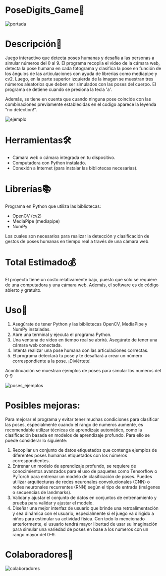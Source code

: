 # PoseDigits_Game🔢

![portada](https://github.com/PinMafer13/PoseDigits-Game/assets/110617942/1aadaba0-d6e5-4f78-9cc1-d101aefdcecf)

# Descripción📜
Juego interactivo que detecta poses humanas y desafía a las personas a simular números del 0 al 9. 
El programa recopila el video de la cámara web, detecta la pose humana en cada fotograma y clasifica la pose en función de los ángulos de las articulaciones con ayuda de librerias como mediapipe y cv2. Luego, en la parte superior izquierda de la imagen se muestran tres números aleatorios que deben ser simulados con las poses del cuerpo. El programa se detiene cuando se presiona la tecla 'a'.

Además, se tiene en cuenta que cuando ninguna pose coincide con las combinaciones previamente establecidas en el codigo aparece la leyenda "no detection!".

![ejemplo](https://github.com/PinMafer13/PoseDigits-Game/assets/110617942/e47e3175-3760-4e24-8386-b577d68925d3)

# Herramientas🛠️
* Cámara web o cámara integrada en tu dispositivo.
* Computadora con Python instalado.
* Conexión a Internet (para instalar las bibliotecas necesarias).

# Librerías📚
Programa en Python que utiliza las bibliotecas:
* OpenCV (cv2)
* MediaPipe (mediapipe)
* NumPy

Los cuales son necesarios para realizar la detección y clasificación de gestos de poses humanas en tiempo real a través de una cámara web.

# Total Estimado💰
El proyecto tiene un costo relativamente bajo, puesto que solo se requiere de una computadora y una cámara web. Además, el software es de código abierto y gratuito.

# Uso🚀
1. Asegúrate de tener Python y las bibliotecas OpenCV, MediaPipe y NumPy instaladas.
2. Abre una terminal y ejecuta el programa Python.
3. Una ventana de video en tiempo real se abrirá. Asegúrate de tener una cámara web conectada.
4. Intenta realizar una pose humana con las articulaciones correctas.
5. El programa detectará tu pose y te desafiará a crear un número correspondiente a la pose. ¡Diviértete!

Acontinuación se muestran ejemplos de poses para simular los numeros del 0-9


![poses_ejemplos](https://github.com/PinMafer13/PoseDigits-Game/assets/110617942/a562b8a3-708c-466f-80dd-861d6b5204e7)

# Posibles mejoras:
Para mejorar el programa y evitar tener muchas condiciones para clasificar las poses, especialmente cuando el rango de numeros aumente, es recomendable utilizar técnicas de aprendizaje automático, como la clasificación basada en modelos de aprendizaje profundo. Para ello se puede considerar lo siguiente:

1. Recopilar un conjunto de datos etiquetados que contenga ejemplos de diferentes poses humanas etiquetados con los números correspondientes.
2. Entrenar un modelo de aprendizaje profundo, se requiere de conocimientos avanzados para el uso de paquetes como Tensorflow o PyTorch para entrenar un modelo de clasificación de poses. Puedes utilizar arquitecturas de redes neuronales convolucionales (CNN) o redes neuronales recurrentes (RNN) según el tipo de entrada (imágenes o secuencias de landmarks).
3. Validar y ajustar el conjunto de datos en conjuntos de entrenamiento y prueba para validar y ajustar el modelo.
4. Diseñar una mejor interfaz de usuario que brinde una retroalimentación y sea dinámica con el usuario, especialmente si el juego va dirigido a niños para estimular su actividad fisica.
Con todo lo mencionado anteriormente, el usuario tendrá mayor libertad de usar su imaginación para simular una variedad de poses en base a los numeros con un rango mayor del 0-9.

# Colaboradores👥

![colaboradores](https://github.com/PinMafer13/PoseDigits-Game/assets/110617942/f8a2ad8a-fb1b-4779-9aa5-eda3127d3983)
